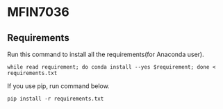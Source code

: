 # MFIN7036
## Requirements
Run this command to install all the requirements(for Anaconda user).
```
while read requirement; do conda install --yes $requirement; done < requirements.txt
```
If you use pip, run command below.
```
pip install -r requirements.txt
```
